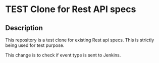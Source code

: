 # TEST Clone for Rest API specs

## Description

This repository is a test clone for existing Rest api specs. This is strictly being used for test purpose.

This change is to check if event type is sent to Jenkins.

